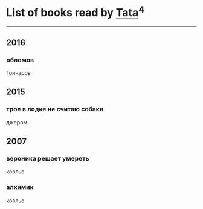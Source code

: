 # List of books read by [Tata](https://plus.google.com/117259578808269091662)<sup>4</sup>
---

## 2016

### обломов
Гончаров



## 2015

### трое в лодке не считаю собаки
джером



## 2007

### вероника решает умереть
коэльо


### алхимик
коэльо



